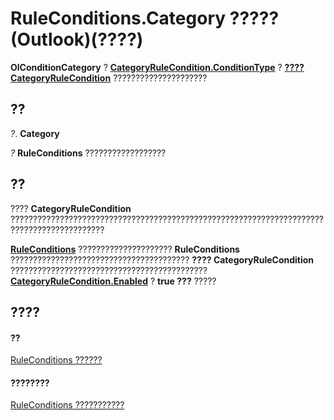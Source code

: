 
# RuleConditions.Category ????? (Outlook)(????)

 **OlConditionCategory** ? **[CategoryRuleCondition.ConditionType](155e8920-479e-fed7-833f-5aaf3eb12d2a.md)** ? **[???? CategoryRuleCondition](7a9b8271-d673-1c69-9a2a-11fd1e5fb262.md)** ?????????????????????


## ??

 _?_. **Category**

 _?_ **RuleConditions** ??????????????????


## ??

???? **CategoryRuleCondition** ???????????????????????????????????????????????????????????????????????????????????????????

 **[RuleConditions](e8e9a05a-b36b-add2-b294-8cdc5a97e119.md)** ????????????????????? **RuleConditions** ???????????????????????????????????????? **???? CategoryRuleCondition** ???????????????????????????????????????????? **[CategoryRuleCondition.Enabled](027949cf-d5a9-b6a8-3edf-ae00cb97d6e6.md)** ? **true ???** ?????


## ????


#### ??


[RuleConditions ??????](e8e9a05a-b36b-add2-b294-8cdc5a97e119.md)
#### ????????


[RuleConditions ???????????](http://msdn.microsoft.com/library/b2af6ebf-f9f8-8106-20a3-1725c3b78174%28Office.15%29.aspx)
